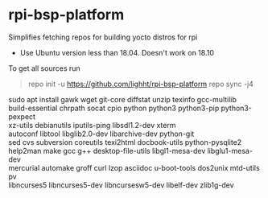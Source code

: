 # rpi-bsp-platform
Simplifies fetching repos for building yocto distros for rpi

* Use Ubuntu version less than 18.04. Doesn't work on 18.10

To get all sources run

> repo init -u https://github.com/lighht/rpi-bsp-platform
> repo sync -j4

sudo apt install gawk wget git-core diffstat unzip texinfo gcc-multilib \
build-essential chrpath socat cpio python python3 python3-pip python3-pexpect \
xz-utils debianutils iputils-ping libsdl1.2-dev xterm \
autoconf libtool libglib2.0-dev libarchive-dev python-git \
sed cvs subversion coreutils texi2html docbook-utils python-pysqlite2 \
help2man make gcc g++ desktop-file-utils libgl1-mesa-dev libglu1-mesa-dev \
mercurial automake groff curl lzop asciidoc u-boot-tools dos2unix mtd-utils pv \
libncurses5 libncurses5-dev libncursesw5-dev libelf-dev zlib1g-dev
